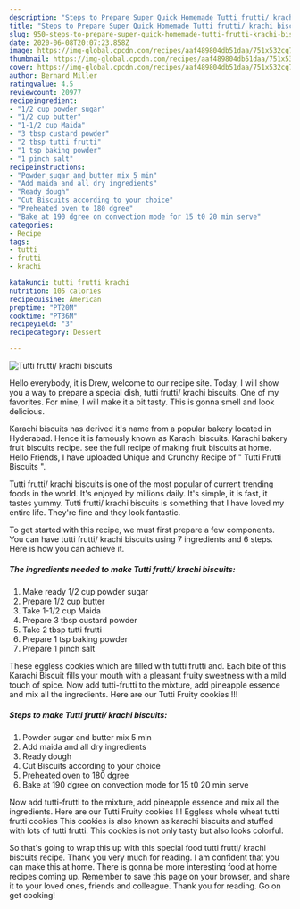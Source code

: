 ```yaml
---
description: "Steps to Prepare Super Quick Homemade Tutti frutti/ krachi biscuits"
title: "Steps to Prepare Super Quick Homemade Tutti frutti/ krachi biscuits"
slug: 950-steps-to-prepare-super-quick-homemade-tutti-frutti-krachi-biscuits
date: 2020-06-08T20:07:23.858Z
image: https://img-global.cpcdn.com/recipes/aaf489804db51daa/751x532cq70/tutti-frutti-krachi-biscuits-recipe-main-photo.jpg
thumbnail: https://img-global.cpcdn.com/recipes/aaf489804db51daa/751x532cq70/tutti-frutti-krachi-biscuits-recipe-main-photo.jpg
cover: https://img-global.cpcdn.com/recipes/aaf489804db51daa/751x532cq70/tutti-frutti-krachi-biscuits-recipe-main-photo.jpg
author: Bernard Miller
ratingvalue: 4.5
reviewcount: 20977
recipeingredient:
- "1/2 cup powder sugar"
- "1/2 cup butter"
- "1-1/2 cup Maida"
- "3 tbsp custard powder"
- "2 tbsp tutti frutti"
- "1 tsp baking powder"
- "1 pinch salt"
recipeinstructions:
- "Powder sugar and butter mix 5 min"
- "Add maida and all dry ingredients"
- "Ready dough"
- "Cut Biscuits according to your choice"
- "Preheated oven to 180 dgree"
- "Bake at 190 dgree on convection mode for 15 t0 20 min serve"
categories:
- Recipe
tags:
- tutti
- frutti
- krachi

katakunci: tutti frutti krachi 
nutrition: 105 calories
recipecuisine: American
preptime: "PT20M"
cooktime: "PT36M"
recipeyield: "3"
recipecategory: Dessert

---
```



![Tutti frutti/ krachi biscuits](https://img-global.cpcdn.com/recipes/aaf489804db51daa/751x532cq70/tutti-frutti-krachi-biscuits-recipe-main-photo.jpg)

Hello everybody, it is Drew, welcome to our recipe site. Today, I will show you a way to prepare a special dish, tutti frutti/ krachi biscuits. One of my favorites. For mine, I will make it a bit tasty. This is gonna smell and look delicious.

Karachi biscuits has derived it&#39;s name from a popular bakery located in Hyderabad. Hence it is famously known as Karachi biscuits. Karachi bakery fruit biscuits recipe. see the full recipe of making fruit biscuits at home. Hello Friends, I have uploaded Unique and Crunchy Recipe of &#34; Tutti Frutti Biscuits &#34;.

Tutti frutti/ krachi biscuits is one of the most popular of current trending foods in the world. It's enjoyed by millions daily. It's simple, it is fast, it tastes yummy. Tutti frutti/ krachi biscuits is something that I have loved my entire life. They're fine and they look fantastic.


To get started with this recipe, we must first prepare a few components. You can have tutti frutti/ krachi biscuits using 7 ingredients and 6 steps. Here is how you can achieve it.

<!--inarticleads1-->

##### The ingredients needed to make Tutti frutti/ krachi biscuits:

1. Make ready 1/2 cup powder sugar
1. Prepare 1/2 cup butter
1. Take 1-1/2 cup Maida
1. Prepare 3 tbsp custard powder
1. Take 2 tbsp tutti frutti
1. Prepare 1 tsp baking powder
1. Prepare 1 pinch salt


These eggless cookies which are filled with tutti frutti and. Each bite of this Karachi Biscuit fills your mouth with a pleasant fruity sweetness with a mild touch of spice. Now add tutti-frutti to the mixture, add pineapple essence and mix all the ingredients. Here are our Tutti Fruity cookies !!! 

<!--inarticleads2-->

##### Steps to make Tutti frutti/ krachi biscuits:

1. Powder sugar and butter mix 5 min
1. Add maida and all dry ingredients
1. Ready dough
1. Cut Biscuits according to your choice
1. Preheated oven to 180 dgree
1. Bake at 190 dgree on convection mode for 15 t0 20 min serve


Now add tutti-frutti to the mixture, add pineapple essence and mix all the ingredients. Here are our Tutti Fruity cookies !!! Eggless whole wheat tutti frutti cookies This cookies is also known as karachi biscuits and stuffed with lots of tutti frutti. This cookies is not only tasty but also looks colorful. 

So that's going to wrap this up with this special food tutti frutti/ krachi biscuits recipe. Thank you very much for reading. I am confident that you can make this at home. There is gonna be more interesting food at home recipes coming up. Remember to save this page on your browser, and share it to your loved ones, friends and colleague. Thank you for reading. Go on get cooking!
